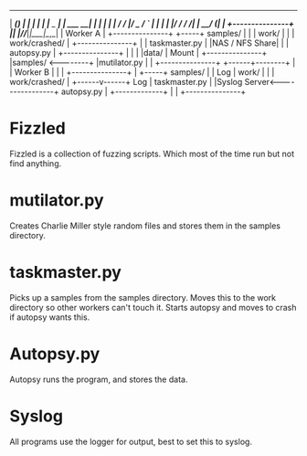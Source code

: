  ______ _         _          _
|  ____(_)       | |        | |
| |__   _ _______| | ___  __| |
|  __| | |_  /_  / |/ _ \/ _` |
| |    | |/ / / /| |  __/ (_| |   +---------------+
|_|    |_/___/___|_|\___|\__,_|   | Worker A      |
                                  +---------------+
                            +-----+ samples/      |
                            |     | work/         |
                            |     | work/crashed/ |
   +---------------+        |     | taskmaster.py |
   |NAS / NFS Share|        |     | autopsy.py    |
   +---------------+        |     |               |
   |data/          |  Mount |     +---------------+
   |samples/       <--------+
   |mutilator.py   |        |     +---------------+
   +------+--------+        |     | Worker B      |
          |                 |     +---------------+
          |                 +-----+ samples/      |
          | Log                   | work/         |
          |                       | work/crashed/ |
   +------v------+       Log      | taskmaster.py |
   |Syslog Server<----------------+ autopsy.py    |
   +-------------+                |               |
                                  +---------------+

# Fizzled
Fizzled is a collection of fuzzing scripts. Which most of the time run but not find anything.

# mutilator.py
Creates Charlie Miller style random files and stores them in the samples directory.

# taskmaster.py
Picks up a samples from the samples directory.
Moves this to the work directory so other workers can't touch it.
Starts autopsy and moves to crash if autopsy wants this.

# Autopsy.py
Autopsy runs the program, and stores the data.

# Syslog
All programs use the logger for output, best to set this to syslog.
